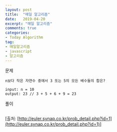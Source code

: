 ```yaml
---
layout: post
title:  "매일 알고리즘"
date:   2019-04-20
excerpt: "매일 알고리즘"
comments: true
categories:
- Today Algorithm
tag:
- 매일알고리즘
- javascript
- 알고리즘
---
```


문제
```
n보다 작은 자연수 중에서 3 또는 5의 모든 배수들의 합은?

input: n = 10
output: 23 // 3 + 5 + 6 + 9 = 23
```

풀이
```javascript
```

[출처: [http://euler.synap.co.kr/prob_detail.php?id=1](http://euler.synap.co.kr/prob_detail.php?id=1)]
